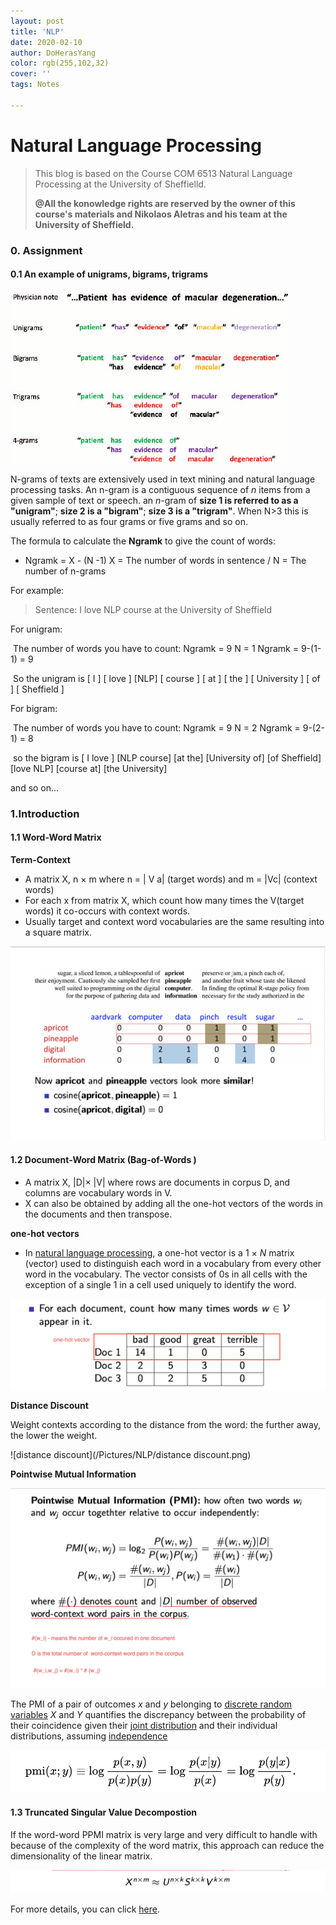 ```yaml
---
layout: post
title: 'NLP'
date: 2020-02-10
author: DoHerasYang
color: rgb(255,102,32)
cover: ''
tags: Notes

---
```


# Natural Language Processing



> This blog is based on the Course COM 6513 Natural Language Processing at the University of Sheffielld. 
>
> **@All the konowledge rights are reserved by the owner of this course's materials and Nikolaos Aletras and his team at the University of Sheffield.**

### 0. Assignment

#### 0.1 An example of unigrams, bigrams, trigrams 

![An-example-of-unigrams-bigrams-trigrams-and-4-grams-extracted-from-the-clinical-phrase](/Pictures/NLP/An-example-of-unigrams-bigrams-trigrams-and-4-grams-extracted-from-the-clinical-phrase.png)

N-grams of texts are extensively used in text mining and natural language processing tasks. An n-gram is a contiguous sequence of *n* items from a given sample of text or speech. an *n*-gram of **size 1 is referred to as a "unigram"**; **size 2 is a "bigram"**; **size 3 is a "trigram"**. When N>3 this is usually referred to as four grams or five grams and so on.

The formula to calculate the **Ngramk** to give the count of words:

+ Ngramk = X - (N -1)						X = The number of words in sentence / N = The number of n-grams 

For example:

>  Sentence:    I love NLP course at the University of Sheffield

For unigram:

​	The number of words you have to count:     Ngramk = 9	N = 1	Ngramk = 9-(1-1) = 9

​	So the unigram is [ I ] [ love ] [NLP] [ course ] [ at ] [ the ] [ University ] [ of ] [ Sheffield ]

For bigram:

​	The number of words you have to count:     Ngramk = 9	N = 2	Ngramk = 9-(2-1) = 8

​	so the bigram is [ I love ] [NLP course] [at the] [University of] [of Sheffield] [love NLP] [course at] [the University]	

and so on...















### 1.Introduction

#### 1.1 Word-Word Matrix

**Term-Context**

+ A matrix X, n × m where n = | V a| (target words) and m = |Vc| (context words)
+ For each x from matrix X, which count how many times the V(target words) it co-occurs with context words.
+ Usually target and context word vocabularies are the same resulting into a square matrix.

![word-context](/Pictures/NLP/word-context.png)

#### 1.2 Document-Word Matrix (Bag-of-Words )

+ A matrix X, |D|× |V| where rows are documents in corpus D, and columns are vocabulary words in V.
+ X can also be obtained by adding all the one-hot vectors of the words in the documents and then transpose.

**one-hot vectors**

+ In [natural language processing](https://en.wikipedia.org/wiki/Natural_language_processing), a one-hot vector is a 1 × *N* matrix (vector) used to distinguish each word in a vocabulary from every other word in the vocabulary. The vector consists of 0s in all cells with the exception of a single 1 in a cell used uniquely to identify the word.

![doc-word](/Pictures/NLP/doc-word.png)

**Distance Discount**

Weight contexts according to the distance from the word: the further away, the lower the weight.

![distance discount](/Pictures/NLP/distance discount.png)

**Pointwise Mutual Information**

![PMI](/Pictures/NLP/PMI.png)

The PMI of a pair of outcomes *x* and *y* belonging to [discrete random variables](https://en.wikipedia.org/wiki/Discrete_random_variable) *X* and *Y* quantifies the discrepancy between the probability of their coincidence given their [joint distribution](https://en.wikipedia.org/wiki/Joint_distribution) and their individual distributions, assuming [independence](https://en.wikipedia.org/wiki/Statistical_independence)

![PMI(1)](/Pictures/NLP/PMI(1).png)

#### 1.3 Truncated Singular Value Decompostion

If the word-word PPMI matrix is very large and very difficult to handle with because of the complexity of the word matrix, this approach can reduce the dimensionality of the linear matrix.

![SVD](/Pictures/NLP/SVD.png)

For more details, you can click [here](http://langvillea.people.cofc.edu/DISSECTION-LAB/Emmie'sLSI-SVDModule/p5module.html).





